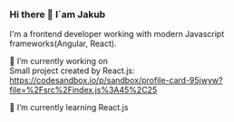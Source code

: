 ### Hi there 👋 I´am Jakub

  I'm a frontend developer working with modern Javascript frameworks(Angular, React).

  🔭 I’m currently working on 
  <br>
  Small project created by React.js:
  https://codesandbox.io/p/sandbox/profile-card-95jwyw?file=%2Fsrc%2Findex.js%3A45%2C25


🌱 I’m currently learning
React.js
